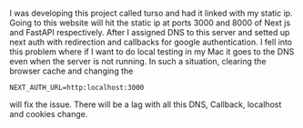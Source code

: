 I was developing this project called turso and had it linked with my static ip. Going to this website will hit the static ip at ports 3000 and 8000 of Next js and FastAPI respectively. After I assigned DNS to this server and setted up next auth with redirection and callbacks for google authentication. I fell into this problem where if I want to do local testing in my Mac it goes to the DNS even when the server is not running. In such a situation, clearing the browser cache and changing the 

```env
NEXT_AUTH_URL=http:localhost:3000
```

will fix the issue. There will be a lag with all this DNS, Callback, localhost and cookies change.

